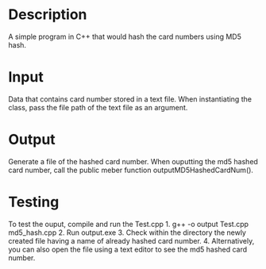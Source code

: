 # Description
A simple program in C++ that would hash the card numbers using MD5 hash.

# Input
Data that contains card number stored in a text file.
When instantiating the class, pass the file path of the text file as an argument.

# Output
Generate a file of the hashed card number.
When ouputting the md5 hashed card number, call the public meber function outputMD5HashedCardNum().

# Testing
To test the ouput, compile and run the Test.cpp
    1. g++ -o output Test.cpp md5_hash.cpp
    2. Run output.exe
    3. Check within the directory the newly created file having a name of already hashed card number.
    4. Alternatively, you can also open the file using a text editor to see the md5 hashed card number.
